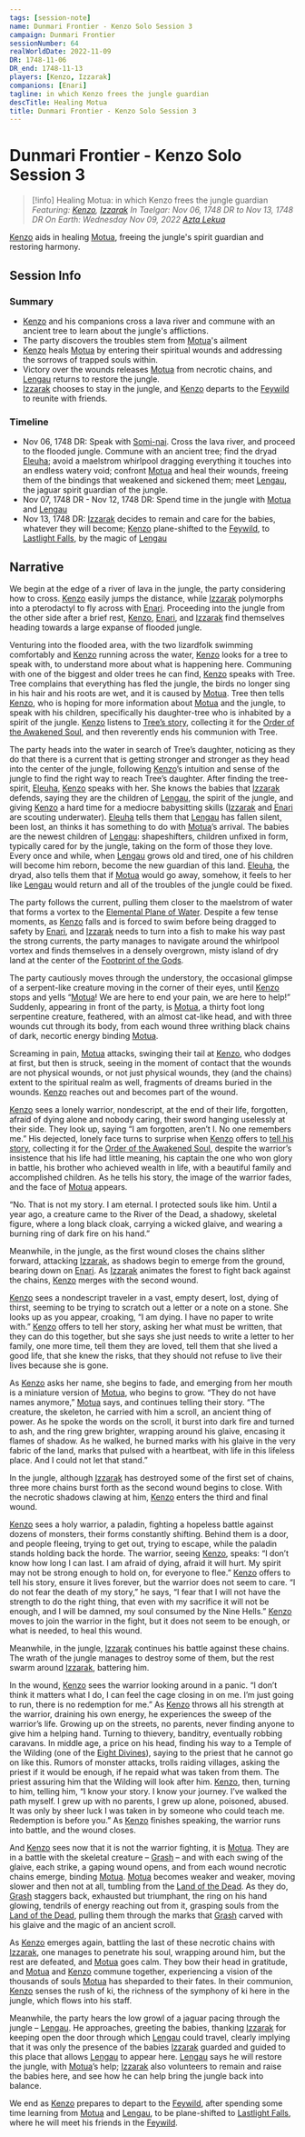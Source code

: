 ```yaml
---
tags: [session-note]
name: Dunmari Frontier - Kenzo Solo Session 3
campaign: Dunmari Frontier
sessionNumber: 64
realWorldDate: 2022-11-09
DR: 1748-11-06
DR_end: 1748-11-13
players: [Kenzo, Izzarak]
companions: [Enari]
tagline: in which Kenzo frees the jungle guardian
descTitle: Healing Motua
title: Dunmari Frontier - Kenzo Solo Session 3
---
```

# Dunmari Frontier - Kenzo Solo Session 3

>[!info] Healing Motua: in which Kenzo frees the jungle guardian
> *Featuring: [Kenzo](<../../../people/pcs/dunmar-fellowship/kenzo.md>), [Izzarak](<../../../people/pcs/dunmar-fellowship/guests/izzarak.md>)*
> *In Taelgar: Nov 06, 1748 DR to Nov 13, 1748 DR*
> *On Earth: Wednesday Nov 09, 2022*
> *[Azta Lekua](<../../../gazetteer/faraway-places/azta-lekua.md>)*

[Kenzo](<../../../people/pcs/dunmar-fellowship/kenzo.md>) aids in healing [Motua](<../../../people/extraplanar-powers/motua.md>), freeing the jungle's spirit guardian and restoring harmony.
## Session Info
### Summary
- [Kenzo](<../../../people/pcs/dunmar-fellowship/kenzo.md>) and his companions cross a lava river and commune with an ancient tree to learn about the jungle's afflictions.
- The party discovers the troubles stem from [Motua](<../../../people/extraplanar-powers/motua.md>)'s ailment
- [Kenzo](<../../../people/pcs/dunmar-fellowship/kenzo.md>) heals [Motua](<../../../people/extraplanar-powers/motua.md>) by entering their spiritual wounds and addressing the sorrows of trapped souls within.
- Victory over the wounds releases [Motua](<../../../people/extraplanar-powers/motua.md>) from necrotic chains, and [Lengau](<../../../people/other-nonhumans/lengau.md>) returns to restore the jungle.
- [Izzarak](<../../../people/pcs/dunmar-fellowship/guests/izzarak.md>) chooses to stay in the jungle, and [Kenzo](<../../../people/pcs/dunmar-fellowship/kenzo.md>) departs to the [Feywild](<../../../cosmology/feywild.md>) to reunite with friends.

### Timeline
- Nov 06, 1748 DR: Speak with [Somi-nai](<../../../people/fey/somi-nai.md>). Cross the lava river, and proceed to the flooded jungle. Commune with an ancient tree; find the dryad [Eleuha](<../../../people/fey/eleuha.md>); avoid a maelstrom whirlpool dragging everything it touches into an endless watery void; confront [Motua](<../../../people/extraplanar-powers/motua.md>) and heal their wounds, freeing them of the bindings that weakened and sickened them; meet [Lengau](<../../../people/other-nonhumans/lengau.md>), the jaguar spirit guardian of the jungle.
- Nov 07, 1748 DR - Nov 12, 1748 DR:  Spend time in the jungle with [Motua](<../../../people/extraplanar-powers/motua.md>) and [Lengau](<../../../people/other-nonhumans/lengau.md>)
- Nov 13, 1748 DR:  [Izzarak](<../../../people/pcs/dunmar-fellowship/guests/izzarak.md>) decides to remain and care for the babies, whatever they will become; [Kenzo](<../../../people/pcs/dunmar-fellowship/kenzo.md>) plane-shifted to the [Feywild](<../../../cosmology/feywild.md>), to [Lastlight Falls](<../../../gazetteer/extraplanar/feywild/amberglow/lastlight-falls.md>), by the magic of [Lengau](<../../../people/other-nonhumans/lengau.md>)


## Narrative
We begin at the edge of a river of lava in the jungle, the party considering how to cross. [Kenzo](<../../../people/pcs/dunmar-fellowship/kenzo.md>) easily jumps the distance, while [Izzarak](<../../../people/pcs/dunmar-fellowship/guests/izzarak.md>) polymorphs into a pterodactyl to fly across with [Enari](<../../../people/lizardfolk/enari.md>). Proceeding into the jungle from the other side after a brief rest, [Kenzo](<../../../people/pcs/dunmar-fellowship/kenzo.md>), [Enari](<../../../people/lizardfolk/enari.md>), and [Izzarak](<../../../people/pcs/dunmar-fellowship/guests/izzarak.md>) find themselves heading towards a large expanse of flooded jungle. 

Venturing into the flooded area, with the two lizardfolk swimming comfortably and [Kenzo](<../../../people/pcs/dunmar-fellowship/kenzo.md>) running across the water, [Kenzo](<../../../people/pcs/dunmar-fellowship/kenzo.md>) looks for a tree to speak with, to understand more about what is happening here. Communing with one of the biggest and older trees he can find, [Kenzo](<../../../people/pcs/dunmar-fellowship/kenzo.md>) speaks with Tree. Tree complains that everything has fled the jungle, the birds no longer sing in his hair and his roots are wet, and it is caused by [Motua](<../../../people/extraplanar-powers/motua.md>). Tree then tells [Kenzo](<../../../people/pcs/dunmar-fellowship/kenzo.md>), who is hoping for more information about [Motua](<../../../people/extraplanar-powers/motua.md>) and the jungle, to speak with his children, specifically his daughter-tree who is inhabited by a spirit of the jungle. [Kenzo](<../../../people/pcs/dunmar-fellowship/kenzo.md>) listens to [Tree’s story](<../collected-stories/trees-story.md>), collecting it for the [Order of the Awakened Soul](<../../../groups/dunmari-mystery-cults/order-of-the-awakened-soul.md>), and then reverently ends his communion with Tree. 

The party heads into the water in search of Tree’s daughter, noticing as they do that there is a current that is getting stronger and stronger as they head into the center of the jungle, following [Kenzo](<../../../people/pcs/dunmar-fellowship/kenzo.md>)’s intuition and sense of the jungle to find the right way to reach Tree’s daughter. After finding the tree-spirit, [Eleuha](<../../../people/fey/eleuha.md>), [Kenzo](<../../../people/pcs/dunmar-fellowship/kenzo.md>) speaks with her. She knows the babies that [Izzarak](<../../../people/pcs/dunmar-fellowship/guests/izzarak.md>) defends, saying they are the children of [Lengau](<../../../people/other-nonhumans/lengau.md>), the spirit of the jungle, and giving [Kenzo](<../../../people/pcs/dunmar-fellowship/kenzo.md>) a hard time for a mediocre babysitting skills ([Izzarak](<../../../people/pcs/dunmar-fellowship/guests/izzarak.md>) and [Enari](<../../../people/lizardfolk/enari.md>) are scouting underwater). [Eleuha](<../../../people/fey/eleuha.md>) tells them that [Lengau](<../../../people/other-nonhumans/lengau.md>) has fallen silent, been lost, an thinks it has something to do with [Motua](<../../../people/extraplanar-powers/motua.md>)’s arrival. The babies are the newest children of [Lengau](<../../../people/other-nonhumans/lengau.md>): shapeshifters, children unfixed in form, typically cared for by the jungle, taking on the form of those they love. Every once and while, when [Lengau](<../../../people/other-nonhumans/lengau.md>) grows old and tired, one of his children will become him reborn, become the new guardian of this land. [Eleuha](<../../../people/fey/eleuha.md>), the dryad, also tells them that if [Motua](<../../../people/extraplanar-powers/motua.md>) would go away, somehow, it feels to her like [Lengau](<../../../people/other-nonhumans/lengau.md>) would return and all of the troubles of the jungle could be fixed.

The party follows the current, pulling them closer to the maelstrom of water that forms a vortex to the [Elemental Plane of Water](<../../../cosmology/energy-realms/elemental-plane-of-water.md>). Despite a few tense moments, as [Kenzo](<../../../people/pcs/dunmar-fellowship/kenzo.md>) falls and is forced to swim before being dragged to safety by [Enari](<../../../people/lizardfolk/enari.md>), and [Izzarak](<../../../people/pcs/dunmar-fellowship/guests/izzarak.md>) needs to turn into a fish to make his way past the strong currents, the party manages to navigate around the whirlpool vortex and finds themselves in a densely overgrown, misty island of dry land at the center of the [Footprint of the Gods](<../../../gazetteer/faraway-places/azta-lekua.md>).

The party cautiously moves through the understory, the occasional glimpse of a serpent-like creature moving in the corner of their eyes, until [Kenzo](<../../../people/pcs/dunmar-fellowship/kenzo.md>) stops and yells “[Motua](<../../../people/extraplanar-powers/motua.md>)! We are here to end your pain, we are here to help!” Suddenly, appearing in front of the party, is [Motua](<../../../people/extraplanar-powers/motua.md>), a thirty foot long serpentine creature, feathered, with an almost cat-like head, and with three wounds cut through its body, from each wound three writhing black chains of dark, necortic energy binding [Motua](<../../../people/extraplanar-powers/motua.md>). 

Screaming in pain, [Motua](<../../../people/extraplanar-powers/motua.md>) attacks, swinging their tail at [Kenzo](<../../../people/pcs/dunmar-fellowship/kenzo.md>), who dodges at first, but then is struck, seeing in the moment of contact that the wounds are not physical wounds, or not just physical wounds, they (and the chains) extent to the spiritual realm as well, fragments of dreams buried in the wounds. [Kenzo](<../../../people/pcs/dunmar-fellowship/kenzo.md>) reaches out and becomes part of the wound.

[Kenzo](<../../../people/pcs/dunmar-fellowship/kenzo.md>) sees a lonely warrior, nondescript, at the end of their life, forgotten, afraid of dying alone and nobody caring, their sword hanging uselessly at their side. They look up, saying “I am forgotten, aren’t I. No one remembers me.” His dejected, lonely face turns to surprise when [Kenzo](<../../../people/pcs/dunmar-fellowship/kenzo.md>) offers to [tell his story](<../collected-stories/nameless-chardonian-warrior-s-story.md>), collecting it for the [Order of the Awakened Soul](<../../../groups/dunmari-mystery-cults/order-of-the-awakened-soul.md>), despite the warrior’s insistence that his life had little meaning, his captain the one who won glory in battle, his brother who achieved wealth in life, with a beautiful family and accomplished children. As he tells his story, the image of the warrior fades, and the face of [Motua](<../../../people/extraplanar-powers/motua.md>) appears.

“No. That is not my story. I am eternal. I protected souls like him. Until a year ago, a creature came to the River of the Dead, a shadowy, skeletal figure, where a long black cloak, carrying a wicked glaive, and wearing a burning ring of dark fire on his hand.” 

Meanwhile, in the jungle, as the first wound closes the chains slither forward, attacking [Izzarak](<../../../people/pcs/dunmar-fellowship/guests/izzarak.md>), as shadows begin to emerge from the ground, bearing down on [Enari](<../../../people/lizardfolk/enari.md>). As [Izzarak](<../../../people/pcs/dunmar-fellowship/guests/izzarak.md>) animates the forest to fight back against the chains, [Kenzo](<../../../people/pcs/dunmar-fellowship/kenzo.md>) merges with the second wound.

[Kenzo](<../../../people/pcs/dunmar-fellowship/kenzo.md>) sees a nondescript traveler in a vast, empty desert, lost, dying of thirst, seeming to be trying to scratch out a letter or a note on a stone. She looks up as you appear, croaking, “I am dying. I have no paper to write with.” [Kenzo](<../../../people/pcs/dunmar-fellowship/kenzo.md>) offers to tell her story, asking her what must be written, that they can do this together, but she says she just needs to write a letter to her family, one more time, tell them they are loved, tell them that she lived a good life, that she knew the risks, that they should not refuse to live their lives because she is gone. 

As [Kenzo](<../../../people/pcs/dunmar-fellowship/kenzo.md>) asks her name, she begins to fade, and emerging from her mouth is a miniature version of [Motua](<../../../people/extraplanar-powers/motua.md>), who begins to grow. “They do not have names anymore,” [Motua](<../../../people/extraplanar-powers/motua.md>) says, and continues telling their story. “The creature, the skeleton, he carried with him a scroll, an ancient thing of power. As he spoke the words on the scroll, it burst into dark fire and turned to ash, and the ring grew brighter, wrapping around his glaive, encasing it flames of shadow. As he walked, he burned marks with his glaive in the very fabric of the land, marks that pulsed with a heartbeat, with life in this lifeless place. And I could not let that stand.”

In the jungle, although [Izzarak](<../../../people/pcs/dunmar-fellowship/guests/izzarak.md>) has destroyed some of the first set of chains, three more chains burst forth as the second wound begins to close. With the necrotic shadows clawing at him, [Kenzo](<../../../people/pcs/dunmar-fellowship/kenzo.md>) enters the third and final wound. 

[Kenzo](<../../../people/pcs/dunmar-fellowship/kenzo.md>) sees a holy warrior, a paladin, fighting a hopeless battle against dozens of monsters, their forms constantly shifting. Behind them is a door, and people fleeing, trying to get out, trying to escape, while the paladin stands holding back the horde. The warrior, seeing [Kenzo](<../../../people/pcs/dunmar-fellowship/kenzo.md>), speaks: “I don’t know how long I can last. I am afraid of dying, afraid it will hurt. My spirit may not be strong enough to hold on, for everyone to flee.” [Kenzo](<../../../people/pcs/dunmar-fellowship/kenzo.md>) offers to tell his story, ensure it lives forever, but the warrior does not seem to care. “I do not fear the death of my story,” he says, “I fear that I will not have the strength to do the right thing, that even with my sacrifice it will not be enough, and I will be damned, my soul consumed by the Nine Hells.” [Kenzo](<../../../people/pcs/dunmar-fellowship/kenzo.md>) moves to join the warrior in the fight, but it does not seem to be enough, or what is needed, to heal this wound.

Meanwhile, in the jungle, [Izzarak](<../../../people/pcs/dunmar-fellowship/guests/izzarak.md>) continues his battle against these chains. The wrath of the jungle manages to destroy some of them, but the rest swarm around [Izzarak](<../../../people/pcs/dunmar-fellowship/guests/izzarak.md>), battering him. 

In the wound, [Kenzo](<../../../people/pcs/dunmar-fellowship/kenzo.md>) sees the warrior looking around in a panic. “I don’t think it matters what I do, I can feel the cage closing in on me. I’m just going to run, there is no redemption for me.” As [Kenzo](<../../../people/pcs/dunmar-fellowship/kenzo.md>) throws all his strength at the warrior, draining his own energy, he experiences the sweep of the warrior’s life. Growing up on the streets, no parents, never finding anyone to give him a helping hand. Turning to thievery, banditry, eventually robbing caravans. In middle age, a price on his head, finding his way to a Temple of the Wilding (one of the [Eight Divines](<../../../gods-and-religions/religions/mos-numena/mos-numena.md>)), saying to the priest that he cannot go on like this. Rumors of monster attacks, trolls raiding villages, asking the priest if it would be enough, if he repaid what was taken from them. The priest assuring him that the Wilding will look after him. [Kenzo](<../../../people/pcs/dunmar-fellowship/kenzo.md>), then, turning to him, telling him, “I know your story. I know your journey. I’ve walked the path myself. I grew up with no parents, I grew up alone, poisoned, abused. It was only by sheer luck I was taken in by someone who could teach me. Redemption is before you.” As [Kenzo](<../../../people/pcs/dunmar-fellowship/kenzo.md>) finishes speaking, the warrior runs into battle, and the wound closes. 

And [Kenzo](<../../../people/pcs/dunmar-fellowship/kenzo.md>) sees now that it is not the warrior fighting, it is [Motua](<../../../people/extraplanar-powers/motua.md>). They are in a battle with the skeletal creature – [Grash](<../../../people/other-nonhumans/grash.md>) – and with each swing of the glaive, each strike, a gaping wound opens, and from each wound necrotic chains emerge, binding [Motua](<../../../people/extraplanar-powers/motua.md>). [Motua](<../../../people/extraplanar-powers/motua.md>) becomes weaker and weaker, moving slower and then not at all, tumbling from the [Land of the Dead](<../../../cosmology/land-of-the-dead.md>). As they do, [Grash](<../../../people/other-nonhumans/grash.md>) staggers back, exhausted but triumphant, the ring on his hand glowing, tendrils of energy reaching out from it, grasping souls from the [Land of the Dead](<../../../cosmology/land-of-the-dead.md>), pulling them through the marks that [Grash](<../../../people/other-nonhumans/grash.md>) carved with his glaive and the magic of an ancient scroll. 

As [Kenzo](<../../../people/pcs/dunmar-fellowship/kenzo.md>) emerges again, battling the last of these necrotic chains with [Izzarak](<../../../people/pcs/dunmar-fellowship/guests/izzarak.md>), one manages to penetrate his soul, wrapping around him, but the rest are defeated, and [Motua](<../../../people/extraplanar-powers/motua.md>) goes calm. They bow their head in gratitude, and [Motua](<../../../people/extraplanar-powers/motua.md>) and [Kenzo](<../../../people/pcs/dunmar-fellowship/kenzo.md>) commune together, experiencing a vision of the thousands of souls [Motua](<../../../people/extraplanar-powers/motua.md>) has sheparded to their fates. In their communion, [Kenzo](<../../../people/pcs/dunmar-fellowship/kenzo.md>) senses the rush of ki, the richness of the symphony of ki here in the jungle, which flows into his staff. 

Meanwhile, the party hears the low growl of a jaguar pacing through the jungle – [Lengau](<../../../people/other-nonhumans/lengau.md>). He approaches, greeting the babies, thanking [Izzarak](<../../../people/pcs/dunmar-fellowship/guests/izzarak.md>) for keeping open the door through which [Lengau](<../../../people/other-nonhumans/lengau.md>) could travel, clearly implying that it was only the presence of the babies [Izzarak](<../../../people/pcs/dunmar-fellowship/guests/izzarak.md>) guarded and guided to this place that allows [Lengau](<../../../people/other-nonhumans/lengau.md>) to appear here. [Lengau](<../../../people/other-nonhumans/lengau.md>) says he will restore the jungle, with [Motua](<../../../people/extraplanar-powers/motua.md>)’s help; [Izzarak](<../../../people/pcs/dunmar-fellowship/guests/izzarak.md>) also volunteers to remain and raise the babies here, and see how he can help bring the jungle back into balance. 

We end as [Kenzo](<../../../people/pcs/dunmar-fellowship/kenzo.md>) prepares to depart to the [Feywild](<../../../cosmology/feywild.md>), after spending some time learning from [Motua](<../../../people/extraplanar-powers/motua.md>) and [Lengau](<../../../people/other-nonhumans/lengau.md>), to be plane-shifted to [Lastlight Falls](<../../../gazetteer/extraplanar/feywild/amberglow/lastlight-falls.md>), where he will meet his friends in the [Feywild](<../../../cosmology/feywild.md>).
